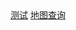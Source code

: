 <div>
  <a href="https://felixbyeel.github.io/mir3-guide//map.html">测试</a>
  <a href="https://viewer.diagrams.net/?tags=%7B%7D&lightbox=1&highlight=0000ff&layers=1&nav=1&title=map.drawio&dark=auto#R%3Cmxfile%3E%3Cdiagram%20name%3D%22%E7%AC%AC%201%20%E9%A1%B5%22%20id%3D%22yOuLOMnbXxeIUUqkqox5%22%3E7V1rd5u4uv41rLP7wVlI4iI%2B2onTzrSdyUx6etlfziIxTTx1TIrttplffyQMGCQBAnMzVmavXYxtbKP3efW8dw1dPv16HbjPj%2B%2F9hbfSoL74paErDULk6Db5h5552Z%2BBOsD7Mw%2FBcrE%2FBw4nbpf%2FetFJPTq7Wy68TeaFW99fbZfP2ZP3%2Fnrt3W8z59wg8H9mX%2FbVX2U%2F9dl98LgTt%2Ffuij%2F7abnYPu7PYmgfzr%2Fxlg%2BP8ScDy9k%2Fc%2Bfef3sI%2FN06%2BrwVfdFk4Qbf%2FqNBhC389e5Og5fkleQhgPS%2FV%2Ft3Prnxx0T3YPPoLvyfqVNorqHLwPe3%2B6OnX5feit73%2BI7u33ed82zykwJvvZV5A765fgs%2BBN8%2FfbxeXz7889H9fLmZRFf54a520a3SoLUi15stlj%2FI4QM9nC3vH%2F01edlN4P9Yru%2B9%2BDXkw1IvE7xTm1va9FpzDG1ualNTw7Y2tzXnUsPkgy336Zm8Zn23eQ7frb%2F7cUEFRnzt8BZuX%2BIVDdfEoz8NkKd%2FPi633u2ze0%2Bf%2FUmEmJx73D6toqe%2FLlerS3%2FlB%2BF7EbhzgQfpeX%2B9TZ3%2FGv6R85tt4H%2FzUs%2FoujUnv4M8Ey8ivezDyt1QwdTJ8cq981azRFri9679tRd90LX7tFxRAH30goW7dqPTt9FvAvHjPXgAIo%2B33q%2FtbfoT%2BTWPF9ALyItTpyIZeO35T942eCEvidGMInmMsIxw9PjnARggltnHFCis6JwbYfEhufRB6MhBJHcVZBDKyOCtFzzTHw31j%2B5q5b1UFkGozbHmzEIRNLUZoP8jZ2a6NrN5WdxfZvPsrjNiZ33fUbjODmphcr9f6SlVaYG73sSLMwvVWfJcSnEED3f%2Fgaa5Vxvpg1f7I%2Fo81a%2F0%2BPDvq1f7LxZ9g%2FjnUczg1M3Yf%2BXs3WgSSiVyngO0fEDlQbAMGjmI4hCzaRg%2BNsjCJ1HvvcEHcfC58tzF%2B%2BXay0PDlTYjB4Y2m2pTECrka212TZ%2BaGZoz711sXN2EcCESG%2BsKXOv6CYqNOTita8ho3dfL9TefvOpD4Hl1VK%2BjOUibWVS0nCsNX0cHDuhdxs5ANZl0a%2BlVxhyBjDEr7C0IUY8eeqs7%2F%2Bf8cGIWniBPPPrB8l9yV90VPbleTKlJcFjalAzc74IfobxQJXGQHn3%2FvmiVcLjsbrBNPU4vqp6IRWwsIE5QsoZAJBuxIeAt6H%2Bvwg8l9%2FFz8g3Igy%2F0wYUZP7z6lX7y6iV%2B9Gu5%2FRz9Jnr8JXV8eAt98JJ8YfKDrpd0gcLHNcVt4%2B%2BCe6%2FcYiCf9uBty%2FULXd9C4U0JpymQzfhc4K3c7fJH1p4TCWz0CTf%2BMmSLETYsK4sNw2Rkfv%2B7o3elrSjmQrbOXMhhLrS%2FMdyFiMi6L6mXPdMXbPK%2FsMl8jpm17sjB%2FooHcCb3tD5eYwVyzoAVAC%2BCay706oJ8aJBFw4KszSBNN2tCFpZcKAeyjaFK5GRRqNILMTU0bMBhYYPZzpBddztjsIGAHDaO3c5QJ9sZ71n65PtPL6EvkxwtNjkW8gxqGFHDGM%2Bpy4jazEibzkPrhZyxlY%2ByXR8lYKQS4A4tGW%2B92QHv%2F2Yvxubbw1%2FfP7u3b7cTKDKXC3S4H2wf%2FQd%2F7a7SipyszDN9Ngpz0LvPaOfD%2B975%2FnN0R%2F%2FxttuX6J67u62fFZxaCpnX6y5555p%2BN7JsHv1idLmW9%2B5qGj3xtFwsVpygvPFWPzz6OkY0ACO6C%2B%2BruwtBkyOFhxewqp%2Ff6RLCBaoRrtY2EYPfRcRiZEpuI0fuDwbDeICckdKY4uXRcvttR%2FSb%2B0PslHS06ZT64enBTCNoT3yRRAlPHXrcvspN3I7SKjdxR56%2Byp1gmN2gu3RQCrFS1RgVq9yG1GtaU%2FL6iNVYR3Hkg7VZzpJbU2impEJzutFnwGEUmmFe6Kk%2FQ840bEy%2FmZxoEtFakG0T6h%2BJGNBsBJGaw9psrs2cMORiaviyVXe4IpT5hNI0O9RuYhGyqmm3Pp0CiWZK6aViZ3Tr3vQLx3Gy3A9hq4T9hY9uvGBJVpAy3EH6GYAsQ%2BzG0QBZJ5xpXdR0wyHTyWJQR%2Byl2qal9mljrpgLtI25irbW4IA1LA8eYnYkbqeRhRU0srBCCHULKnzioCoJ7ihYFcNqWHFeFla147wsrEwdtwWr39%2B8%2FeuLceO9%2Fget5%2B%2BW29U78HqCeN91NViJfI0FwJG1jIVoPWFvJAvvyt5JTscIvJUZndQQPh1JgMriUxp4x5k9opSg3LSzP6hUpjMZVUpimeDUTxczjIg49OfxayTIcrTHT9a%2FdzQHaGvvjhet1HsHZDM%2BulEOkPf4%2Fr5bP6zEzjRDm%2BEoOhsHZQUFJcjsXXfojmmaM5HumE0v8RXidcc8%2FBuw7nBMxp8Ws6X%2Bikj4JJt4F7mhDku13A0ut927%2BzTeGVLL%2FYe73QVufozR1KYGjSXStA4jSkrnYowCDQJbKUk7d%2FbBihQ2ehepiuzjXNL0LoxC%2F0hTya%2F0oqxzvi2CJEjXKCQkA3FuYDato27Wn8N6SdgLtewzhHz8dKRQm8%2Bv6Iso1ND8iv53TFWICDMhXi90YGcwayFUjFoB2hbu5jHZvuiDG3dLnl2HZ6AOhwBIMGhAWnpDgDSxHCCrpuFiJpxnWh2k4cITCnV3uLEWR9DzVIS1B%2FpQw9zSQB5WNM7GLP5qBrmxY2YuZMctRpoGMkOfLdQskMUxiWMZsopJjDomEde4p9EvFqRh%2BR3j752S6%2FfLtf%2FBe3oW%2Bh7f%2BXd3VargbQ07oafSob0XomY417T9Au1EMtUcZ7C%2ByxF6HgBkS3hxkojUW%2BjDrhjuVfUludqzyfqSivZZxoLiBLlOaXFTmhnymvnNKpi4V8u3rj%2F958OXW%2F%2F19a93E7urhG6DAaEVZwc2TJQAYpkSdAoZHPcGYBgdGEmCfI9rP3jwiQW%2BVjGMNtS%2B6eAu1b541fnmTdUY9XhM4yplL0NvuCAKwBcyz4GYwUBn%2FUMGk%2FUmawfzaNNb0u862%2FWoYUtYvG5n48CuGCuyT7tTijxwh%2BW%2F4oGLGbjVBm7Ml7qKDSGRt5hvB%2Bre7b6RV731vOdKrUBnkJrb1O62acSfHGDyv7j7rDkZQLR%2FhK3p2PaHTu%2FES1QKxAnMf3dPLnnRfP1jGfjrTe%2BSMUJazuaBTIDjXDh9Z5MhUVFLQU%2FivXmmpKNt6QCxHumvEUzFGkLlqNMG6KhrLfwpKJsSixGW5I%2FHEkPAIAhaBiXpXTK6%2BKYUK9P3u60bfvOieg8%2BFPPjAvXP2EYYJWE1L0QHuelN%2BZoVa02V8j0r5SsIcojFqKsgB2CscsT2qansBGtcN4vijgVEN51dL6OcDaWcO1DOSc1%2Ff9MEVPJ8czl%2Bg%2FGG8vq0UIkMxBnK9rSFbDKtdDIfKrlQ28RZRRnGGWWQxdXAst3ZXtGwJq4co%2BRCDcUGHXZWE%2B4gNGiobPcxzlCQxSySdex0hFl2CzNrJrZz%2FgC21OWkMXtCjeE6xSysB1r75FBrDwu1TAwe2kbdrotsZRmAZsddF40TahA3xBw3cOrYsoaFLXaDqb0jMlsr61tpaEO0GR9iHNBpakMUh6eqQbaz1us1Wy2W9XNqACLCbHpZh7Ssndd4OVTRt04t%2Fp9hGsw%2BMKf8tscMWWCy9LrsoyNcaz7%2FPGlkr0oOjl1u1mZyuuxxI1xu3kv%2Fzt9s1WK3gG2ry1Ql4WKfkPdYNWY%2BajRL0TY%2BENoN2DKNuh0WjJLrNGfNigskTwdUAwNI9Skig4PUsHqdA9YAtZy6XiK2Rpa%2FUsuw4n1EHwLPC4kJuZNS7V%2FpdKXrcIicSWd1Tme9Z56MkOUgRuYmqPeMbKdiwE0lBTJyN4jRnA15XARd8cVCI%2BvwP1JHTwBGWcC0N4qz6IYwI5DduLeNPier4K7vxS1z%2BUnIgsY10rmAUA8bP44zHRAOyPScWFanudpCwROM74x8Ddd%2B4NED8YDE62gOLJG22byb0dvnvqmzs1%2BT2H5%2FwiMqGTkvM6vU%2BBH7TEoi9k1ZTILIRtH2MxSLiY2r1%2B3XyibDxL3Dm06GYfzHzUb%2BxMjjoz%2FnhjwxsGRzTofqNpRFbLxvDwWyBgu1mi4Oq%2BQ6LfNwULHTk9hKrQ6uAeBJfic7gKxKD6gDxhKXYqOG5nF4GlY%2BKGTc8KDu2FHE4GkC2pshILTgq7ZOU26fIbp92sq8iUc9lzqCkKxP%2F2hHEAsY2B5gCm9JCjC3z8uFF%2BROTMKac6k5ODyYRb52bmKSjDVeYn9L2sHNOXKy3oES858x2ju3xidJ2Vl%2FdfcVUwmUrj0nXSs9btKUzQRuXNciyeTcpnStYJLl397ive%2BvC5TtLJxQRx2dlxrGoYsdaVMQPqVTr6hStu27zpHTt7IVtmRQyrZvZVvRzGxN2cp2mDIan7GRYwjGodQk%2BARhx8kjkI8W3K79n%2FTHpRvzMW2j%2Bg9FjjCUxOWH2Mjussu6cNwM5oPghRpVzS2qp25PYG6RWH8IfHliQWq8a99Rcu0cm%2BGt5FrJdShIjTvBjitA4xnw9NnLtZxsDV%2FGg733BzXdVCeXdDSklt4TZJhd7vRiyVFtyE69Y1JREO3Uas3Z5it1001YL4Uj582qmm5icM6QDhJOzmcWeDe9V%2BBQMk5iLJ5c8xW2Y0rdBhEWk751dPNX8cdwDSL0ZlErZIxV51Uq0%2BPMTA%2FBji0WpIH1vuAL0egQmKRcIjP6l7FCpqbmWIW1EnTGkNG%2F33GE1gg3tmrSfxI7PNbtOFZmczK2SCFdKS%2FAH1bqH2BL8CfAoqOW9OQvzmmsPDMOcVcGhyFOHQWBBEPcFdrqo62PNnPSmXwnkGg7AdDKYsLU61bnT6zSSzVkS7DdNZIkxVZdAEhVe4mha1l2IXj59IWaPgF61RsvWJKVpOZM5%2BliJwloUNudZzJXMtrx53FoRl049AST7M8Vzdl%2Br0c2u8nLRNJLsN1i4tEJwBaZTP8F27Tr7sPINJjdsSXgIsZzODFBF8CtWFEzZuDWYdBMOnYfjnjpNIATQO4EIGab5OAmveGyVwKSXViOj6B1suPyUe%2F3%2Fvrh%2FtFfk7M3gf9jmdfhxQ4re65pww1sa%2FgqPHOpYbB3VrYzDT1v3nme0zF%2FDnoGIQ8rmuxZ6CdPpZmLct5LnJscQHMxWSEB3UbZDQroMUHurykwH5K98jbkJ5FzH%2Fynu7z2Pr07tkeYUEu2%2FqzuAsDqewwr0NUQ7BGUKDREL0Rx%2Fhyx6Wjo9cRgDGxsU3f04a%2Fb8oT4BqWbrLub5Wq5%2BZZfdjs1o4OZwecz%2FoeeIns0MRPIxj2b0%2BBi%2FKJXVVqymSoY2YXOdrrc0sXVQBVjkUpjD1Fjt2UhikKa4gpe2eZAx2pwdkQkRr1qcJ7vzHYPWnYcNqvDHdqCOFHdFZTyACrTxqiUgc6kiPSvlQXMQGnlIWhlA0Mt48zTgVGim8NHXcXQkCC9TixhXfU5ZhU2AGZHGlucVlgNWCo99UTSUxfu5jHZ8VoEk1CoGm9fcpyXjk9V3Xvp3rnrhSp675VadOvEFXtbGrH4juYR5cMXmx5LUzE83toWLTuKIF6X1rdoy2YiDbCrLbrwBqUEdL7ynrxwVywwrUwNm9FQAmJaTXX5cl9h1KJ%2FjThGY4uLaoEuFaJ4eJNKED6kKlzoMKslL%2FA%2B17BCvkLtZInOrCTZuV7STUA7ynwwuZiwyaBCPnVYZy9ldD3by1DpvY1Bh88z6oveCKJ%2Bp4EtIwsIx6qblW86JVdqG1fw7HHV1NQFccKuXojH1pBlyCJrWHXzE4sZdcYZFNLIsu2SKzWUrseZRE4XI1YMlWfbOG4r7KP943ZgebY2ZG212oUtLHCB3nEVqKEaQOUXhVVzjNUpYukfW8MaOEY2GCO2tg7oKvS6yVt2NmAvjUCfMbeqI45U0O1Egm4NgdiQdccYsiDups0qPnZPUXJ9dnItFqTGW7If5xDnyzz%2BdDdLUeg4DLbM6HDefbBlBk8soS2pMcqvJTq5GAtg%2B0taXQ4KEosUn9A2DUlLUaLkVMMwPgDCaJ77RNd%2Bfbd5Dm8drUxD%2FVcbjTFuR2TKuIj7ACWMFfTd19c4Np%2Fr9M26dl0mJf2Bu8xjLFQsQ7HrHMfi7bq6XhOg26j0ak25PA%2BxRPaj2nV68tlqhQge0fzb2vV5UsgtaRPcP3LNYSHX5pGrxw7Q6n25eeByF2sOuExzAaBHCQ4FioV5C7b0kncAu%2FAdRysHYQqcVTFDQNVB5BrRI6xOi91BpZmUFpRUNUd3JgE2YcnZUIeBO4508OmTH7zgiZg3ReaWTevSZlfF5pa0YW8oI6w9IywrXqYVrXdvNli8AadbY7vBvbte7p46XPAxenIcZoaiDfp25JiQW%2BxP3oZsXWFHodyhigNQCKOsL7HYmRSg9%2B7mpmCcvPvkilpatCYYqpFUWkgM1rCH2Ey2kd7qkBx%2B21Dcfgjc3rCYCgAdJkXPVWqcG2L5pizLdxqfGJLP8hlHuAER9ZR2SfNNnuZHalb%2FGK66uERqpmv4uqBLUCWW33%2F4bqQsH11AxntEVHbP%2B7pVUV%2BrUMtJZKeK1GshrxuKvxZAi8kpRaZxYdX12IIEOYekOcqSDlNQrLb0uzhpjje0qsFNJReNOrkodo2X47Zx5%2Bdx2wjv0k96yF4G%2FmYT%2BO6iQwZxHm6BpEN2f%2FSB12fTgLwD6tdE7HLcRqZyG3UjHwgmww%2F6kxBV%2FjTKXB5TdlCXdJiuszkDzFwPApPaqTwGsJlrsaX7LTsMLFUB1XxVsK7jDMRQyWCuLudpyeNO1nHWG%2B6gxcTQj8Add622ccdn018Tnku%2F5EciUu6DOCDv0AEc03BIMB0bfK3ts5v7d7mNMM4KGDo0sdEA6FDFHrBj1Nc15pbKjj4s0%2FltaWVLttgNDksrQxszGAH156XpNnst3JZOnj4%2BLb7Pjbn%2B%2BdNva8f4HXr6ZmLyOrkQWy31QCyKEjNqUUadFqvxxjhUWd%2FGuiyrNcQJeJBYKhrv45obQARZ%2BTct3HX80OLTNH6js8D0G3fl5gwFI1TEohHEuRVmC1r0zHQetbMnB7OIpQwg22eMgUF2hlzixemPo%2FDFG7dr8pvjRNMoI0w56xpcdVuH%2FXNTPvmA2DT%2Feusy%2FUHMAwemFAmvP5S7t30Jwp1KkDhZp6KzV2V%2FMZLXTvZXVcdYMwzNFsQyxVIj2zPyaIZmMgwNI9hxd9T4pqQQsnpY%2Bb5Sho0qQ2z1v53G6YTn7OppMfIVu4%2B6DXtJO3qsYSVWAabH9MQ06zt6mPHahs1dqqEq2LidYPKlnRjWrVav2ypmLRV7LkTg4BxGssi1h%2BWiBUy%2FzgnGjFtVFrcOe52uYIsTp3K7sFWx8FGmmsjvucNqtQsQZHCg10SuxQKKvVBDwLWZz7HsboBbMXAzQuA20v3lZLfcWL6HAlx2y7Wd2mTZYt10%2FKVaAq9tdANegdfYDx787TZ0HP%2B%2BWz%2Bs8pJhaLmaHRawXWsO1uaGNsM0Q4aGoub0qaEEnsaYHmOw6cJGl30IhJ7AqgxO%2BY%2B1LvzHA0myiZ18pQ7lmE%2B07VAGCQ9L0n%2BJdu%2BkuqzwBqVb%2FK4W5MTtT9pTVU4HW7Td7%2BwyPEC0edBeB%2BemKAouek3fT6zUOdbIV4raDmUvGr3GUZq9Bc1ucWJpoE5bQ4ilUw2GE6c%2BlrD6oec%2BxgSwlOXH6mkoLN%2FQ4YWODvMzMpjBhn6hp4ZrMJpclv4Dh%2BvlY%2BMLbB%2B2iHb6RwKT6exItqYOWjtilQCgCFy%2BAoCSBA53lBHAEzgD90rgIAef28flT%2FeD9%2FSca0TPZpoDQgI31aap7M2%2BmdUIkzV5ZmXYIOlO0R%2BzUvFKMbMqCViMh1nBYTEry8iSDzPuR1OZPtk6cyW2Vrc1vmTYzfIlcT%2BYY8vBVD%2BYYfaDqWfpNUSzBOMTxdLXuJ%2FsqMlrkHdfKTCMAQydy%2FWwJgpCNVFQyfUY5frYtA0l10qu%2B5Xrwu%2BdbmZHxIOcif0wyodyjA8FMJaWbsOkTro%2FH4rKQROPgJfM8j5y2lmXOQOFoB%2BKC8Vgx38hZHLdBKTdKBzmRFdrypVisa4UaCeN1FtNRcO8N%2BVdWU8m1X6pJT0%2FMUG2Tgg4zgW2%2B1bzfIOMy12wIYu6725AJ94I5xaTNSBbxNykle602J0fpEXTZMz%2BRWmElGFiM7UrwES9l3divkvGtR94obr5ELjLVYdrPsaSXnbNoYF7X%2FOq023GSBJbrTDqabxtTBzKWeKwqnonJjOzhvzVLVSYWEwBgeBaLac%2FxLN%2BFLzGVcAnD69hFfBxFBZiVB9eOgMvG18YqQRDs2OsQYW1EQ7%2BAdL%2BDtm2iF21h9azNXfQqQs0yPg6uCs1hyzxXGq%2BIK4QWSoHVsuLfIwwB9YRBEXERUyy2fLHtgBG2ZRGx3AunPS%2B1O22xMdeIhfeb5uVu15wSFJGdQWjml3q3luNOnzU5fabt%2FK2%2FloteSNLbsSBraT%2BBHe46OINkvfBqg1yABtkNoJ32BI73iBljUWnoyrfZDxQhCAb9bpB8jGuP7wnPydqQQzqmROWhBhDKAmxdNcBtki%2FwivbOsnYBDtlxO6yiYJYQiqq1z4te3HKQXFrx7a9ARX1YAuZDPjm%2Bi34EHz%2F9PF6ffnwz0f38%2BUmSdYu14vDsuyhnm26axm1e%2BkAxGDNMbv2UFe07UfoNWvC%2B3W6nGNgWUIw659OTbiq3BySgRa7PTXVGpL5wrjZIqscnygftn23%2FNcNiGkZjbTojAFJZmc0wXTymFTTDMjWGQtTR31bmIJGOIVqWlmY3ViY2iBcsCBmJOV9CGRbAR%2Bpxx0WQqBXGzO5QelGUk%2BuNtwE%2BJPWl6B3kxHokFvwL0vqgp3RVVG7ZBur3qUfNmfV%2Bb4RX9z1g1r2FpcdWp0OoRVua4nCUfzolPlRY3RINiSdTLjsnA8hLGeONseA%2BDh0KjCpaFALmhGZ%2FW%2BIqgiwblJcHTdgV0WACb1tLqbYjX%2BPZw%2B6U7sRPSy%2FVuta9dh2R2PFV1m57LDRJeAPp4Auy2Z3ILa5mCy2TMGVWpryYBk5X7plF%2FoJBZW73RlPGrmy2eIDQ64NOH8pqL0v8teC3SAXdINcvk5VITddbXiy4BVEMU4CvCwRBU7tokWO1AJHrp96c%2FBSGSF58LJPG15oJPCCRk1Wy1uMhiyrrQGvzzr0wac3i4cfP9F%2Fb%2F5rf7S%2FvZ3wccioGkRFJo71vzG1IIQLduh%2BEy42PHtNmptbVyE9lj648YIlWRMa%2BBhmvp3AY1CE%2F4GoVierDx2buYJ0rh2bMGUwF2pOqwr7Lap%2BtOPs21m7oL0yqoVgFRAmofh1VLczASZK2jWkmi50y2D4FIuIwdy4gbtYbsRTXcKCnRkIJ6I6mqOHjcdm2pS8v3gaX2eMaIwd64BhcgLTbdcpoQipsfZNdepYuJvHBA1DatsRN74pJURoUIRoYjBlA4ZZkxJN2PkrhqlnM2DbCadMHOYXQAswgD3OKStcRT4MeuuuF%2FR736zcpagFZeEYbNGrzdxXd7ZFjLCaXrRFGLDTLUKcmSXI2C7cJFRGXy5tb7am3rFsZs%2FSYcmuFT5iTfiGOLrN7zM5AgW7Yum2ziEKtObEL7opKez8vgvczWZ5T92MGyFDJ8R8ruFr2v93dhVO0LbDAYzT%2F9DewHSoth4OZ5xrjvPq0C64b508xu7AwIKsBCHc4UxGoUzxUdf%2FJUsa7NeIOrCX2xe17k2vu2EbPa%2B7CgeeeofgIsZeap8NrD%2BwiK7auKaJBkyj9GJtxwNVA%2B5T7xB8FLwG1h9YAC%2FT5DzMxwBMcLm2IaaacDcShu0v5CobnClC4nAQZnHc3qq9gRkcYbTMbk1NAKuhS%2BynqQ6xkaCKQ0de7WRpamd7G5fQwW8MK0lsAhDTJRvVzRKjEM1eKpn%2F1RWmVICsNCsyDyfyOZoVhgI2FBQz4amCiw1mYac2uEwGp5ZkJXTlQBgwGRg7oNnyBDF2VUVg3r4I0nirbJj13FQghmQpdmPMDQa77OBNC3NNJuXRq7Nbo2RbvRrwmj4%2BLb7Pjbn%2B%2BdNva8f4HXr6RpA%2FrdB1UracEDOWYGMULj8cGLbIFnMRJ80eWntYtfdGweWM9sinuEVcNYSJ7bmjY%2Bzp2E3tCDuPaz4htQYCG0BBkXCXhrJlU6YaHy5f9K1T8vLXjtzkf98v1%2BJUUEub6TR4TA4cR5tZNNDsXGuz69KgsjAtqP%2FM0e5DkVzqSCexyezOD4wuh62IgaC6fg0zRyhDKspagbSlTgUOYrEUddQDbAIZIg500FFT1KL7k87Z3JKV%2FOA%2F3ZHT7%2Fy7uxeh%2FrY1fKlNpyltTTP44Tnq4fbVbuLFTOrBu2wqJpQbQSM5f7d9DCfN65e%2BS4tBRDs16l9CxpjAy0kINDttyCmUEdV2rtGpElXbfHS4pQrteTQw%2FzW0s7NYAbDqesCQzSrkjrdt5V%2FmqWiH7TragpZsy7nBQcthtx%2B9vnuZA5fgYi3DSzWXkoVXvUBrxXSIpqI3PLqEq%2B8MDFx2Bg62rl%2Foqb%2FaA8VZVw7SrQujsiFaOSLLfKxjWRG4pUefE%2FOHec%2FRUdwiOUhpgZn34od1DrcE2V126hmjzQJYT8gQbBaVit1yKnY%2FxMqRVP3DGoQ3AYAxWZBZexTeBLAkTXCxtgP3vLvxk0sLyJbhfJar3drbKK16nFa1ObVq9O0sVKmMzfPpbpWqOGFD0Kq1EPaDUasWYjHC5lfIa1XMXevoXMbG1S7viVXT1XtU0gbuc0iMWEROyKOoxqvLt6QUJKwWqoiBqGjTMC6gU6JXpedYCC7W4ugtYXdAfCy%2BVHfKYXanbMhABYIWNmJBarzP5HH7Bt9l5vbeD56X4US53zYrl%2FrLlEV3REdrNrSf5AL3Rxb4%2BMh7d71dbtSSt8MPB7DkvDP8D7rH7BN%2B1KIfv%2BjcXIL%2BFz3%2BsDMs626K2B9sFdhpALSQ5JdbA8Nq%2BGMgBhq1M3cQOxYLGt16wBO9oOzsE7Wzj0TWsHr9iExjAzVoZ5tsA4a28QUl8NXqhnRAjT0a2JRv8v0Da1hZOxZt%2F2qlsmkYjNWdyVpyXZPFbttw4wO6l3sHlUZnQZAbrWyCI2wCQvezxv8E924TqFiuuJWFZBZ%2F1cYVzRMYfHP9FnwIvn%2F6eL2%2BfPjno%2Fv5cjNBglENhYgfiJ4FOpPuAHVKQlL5kbCeogVs1mHZhRvKjyS2DdNlp9l%2BNWKn8rFWiYpOjDo6AWVZGJRttNhRWwJB4gOVPXJq35lA%2F0TuxqO%2F26hk3maJCuidp%2FAB1y%2B7wPsfGqN4s1x4%2Fm7b4ZKPMImFX%2FL%2B11zV7eTmGVbsx1CnQWJrLXGkd5%2BBcVPIULm6zUgBNJ2LeJpqbAkCOUu%2FuyxDk%2FcFFKKvxaZRAn0oUpsy6rZYzTfmpyvrUVXXfqxjq7ZWOK7zOBY2Y7FkyzCOBagZ95yLQWXUra4ApsNcquM%2BLnyo9qO3XEXLmHRy6YzwjLANCzAgs8So72o1dELRxF77zLbjnGuN8AhabBSifiiEx2ZrIZwDb6msUbHFXexIxpPzQYj5oPi2tlpcHLcBPz%2B21EFHz1GwJSjLlhpvBZpHcZjGHBMAwBF8ibtYt6FLxAPwvb%2FaemvFlhpiS%2BwC916HiipaqGdLl0rGEZ4uX4LD4kuWyVAcUFedYsMovlJrZMnpgCwhPo4zUuB63gItkGTSQXFOWVMpBwt385jsevTBjbvd0rx%2FegaGc7%2FbykoQZX%2BJG6INCtcWw21snbFcZGGNmRwEx2a%2BS0OotpgkCrvhpANxrxWegP1xc6mhKSVg7k8O4CWES5L4NBeYy9LBEr7HsLTunVVm376qeIMSLffto6%2BWu1m2DVHfbDtWpuPftI8c09NPVFXkXygE7kA2V2DYDjPudAJYIZbmzYKLJV90OJFV5eYfMpIMWSQNzV1vYHCBzUMtQbbRqFnXFi2%2BLGzJMDVwlvCgDjqEmnyS2ezP29uQ1HC9lcAFeeX8x%2FI68Dfbv3Ye9TRa7hPlNeu7zXMoguEQDd2Qnn2kzaGGLc3B3IEVH9jx2%2B6CggtB%2BuVmAZGx2cr3F3nfzKrwzUwN29osnPXkXGlYB%2BGpa21m3%2FmbDX1AzCQ8py2nZteaY4RnZpozD49mQCMLSo5nWJteaXOH%2FhI6MIpc4JIOH6ENqq7DTlWYHjhXlE0eniWvJwd6%2BKylYRCONXnrvcQft%2F%2BC5BqmNkf0hVR8in5b6S9GF9IvNejdfr1y75de8DbsfSi%2B3Viy%2BxbVbJrYJe0TEvl1tdf%2By8WCCB2rz8tDQJDlxYVKG9DcefhKQIOrRIdyE2zSjD77Pe7v7wDNSSyf1bb%2FIn6w8ALm89LJ5eRG0rVBV9RgiHPEV97XbQsEfmKwwRXLsS4gb7ShuB10ekMg95sNxDQ2X4vnHoyKO%2BiVP5%2FcT26w8u%2B%2FKQkdn4Syk6toua%2FAqWAJCAvrtmpu%2BJu8cF557uJD4InGEYa61la69lwkmR9jaMqOMWRHnjcmyYJm83mSnJFgfeFu3Qn58Rvacou%2B0fq%2B8%2Fd8RL%2FQDw%2Fjlz66m8fM62zzzkaGjjH5ZqYBTXCPdGjrHtYNjHV0n7nEAQiHk6kjWcak36%2FczSZznYV%2Fv3uii1r34%2FIuvPHut2E7srw3PgvfRkTMfSC4psVCVKgnoVROti%2FP3iQqFCv%2Bpk%2FEsFmu9w5O%2FTl6GYXp5GukAegzdJQe4bfYoQezKeWmRT%2BSAGUdr2TmWulbROnzXJvuqfUVZceUDs8o3SUHhJI7oOS7C76mxDXDi608Gh2aJIjO%2FPy4sG4SQZw%2BeeduvNUy1Aj87yb2EtFAd4GbEqr9PeBk7Vmt6%2Bmsa7jlghqLKmecqT17ZHs20LNeWkOUTCTylbW2YQtmGeTu2G8f3X%2FdYMGAnYfnXbL2k%2Fv9fadA2gbuehPfPYq21HOpFQ4e7v4TOu3o%2BqYPXu2P6PO0%2FRA9Pvz76pVYL0WeFBx2BNc1DOiB44QOm%2F1TTohhlIthhcGRYdBhWLMlCjHiLjFoVOyqrGZ%2FMyBpdPZ3A%2FEVsaaNVrk0E9qQbVt49AAJky100A3nwk5NT2ut%2BqvwDmVwwLvk299%2BULSvpA9S2w%2BNOdPjw785289792F5f%2Fu4fC5niOVhiJlDmS0dWQ60mXkYcSHHHVvJQzmiBcSg81AmwGBTWnVgi%2FzY4lyUtpzY8b4gFah77%2Ftrand%2B8NcPG2lJ4ywaZZCMmQxNbIvNHAEQQpFH3EECStSapPOp0sqROD5HYt5XoAim7ij3nvm1FX1HqZSF22%2B71epbQZQ6HTjff%2F6gfHPd3CqY3KrXO2LqL0OucvZ3hc%2FD4PNCUCrdw9acqYaN3FQRizpU8VXI4VDI6thsDliQPLK%2FmBXSv%2Bsay6N8j%2Be51bMT6ZGg8YMwUQ%2BwqaTNbfN8q6vcbf79buuut6xaYqlrbvqTkueRyTMAgtamtoi4OgLi2l6mkaCbSa5MU%2Fvsdu1%2BE6VzhNsI2TzCjWUKNcK%2F9y5rsrfk5ks6h3zJ5IwCxHkAglPwQAcCOHTq2kZ8uVQuGOLM4tU0cO8faV%2FTEqLOOMho1u0sxZvIgU3ZGiVX8zDFNiRQUyxKnk0ybkNu5uxBN48ydAmHo0TRoHxvambezn8o3mM2%2FlDptOXL4GWzdVe3z8tFSIWFvx0Vkzgmj1f%2F6K39J6kLyydr77N%2ByRa8DbVX4VVNxTnPWyWZOs6oJLI7Yk4lobhTXoZ0otY2aH7YY0G65Yb82Lfr8HvlUM5cTCpxHps4Ax3qrLsUxA2EM%2BnDgvT29uLHfInq%2FOmOamWdlmWEzaLfucuAF%2B9JwZ%2F8zhXW2oQb93Pupq1Aci4gYdtGTAxsC%2BIJMJ4O2kk8waiQ5qTiCSqeUOgOpqouLH%2B88rwgtRpn6x%2FnNLxyRastomCLYOeXTrAlDDl3mglrVDALpt937gc32AVJYoUyCs5VmCfAsBBjFDgim8AQ2AS4LcIjaFtT6IW%2BJDdg%2BUxuuxJoJdB6PHYoGd4mEGc7sYQz6tloS6BLm1QoBq8YvCRh%2FdtbxOmRp8nfc5OfjyiNG07ZDheRUGV1ascqjHzq2b7BE2FhnainQ2seJ7NCKfytFzyTX%2F%2FaJyK2yTUpckN0Sp5HJs9cagsS1agJ81raEud4xJSsPfHaX3lPSpLPXZInACIzKZxJqp75GDCAMHlZJ%2B4ei48IfHiks3Sv%2FeDBu6MLSR7M3E1EjVlBLgqdVYmg%2Fb27e3lHluzSf3py18JcCu7xqZRfy%2FI4xdnOTzMA02FSQ4AgeRM5gtQQB7WWvGnx%2BWqXj%2BT%2B019PlcPHsIy4ljaQ1gi37vPz4zLwlFZQWuHstILFjONO0qkzSgF26Hi0K3jSwxTWt%2B6TN7l1n1weo0yuJZtIQ7N1Zr7bQJJmXGxkhDVGtjadimqY4pa2elxkNN3s7lJ1SvvM1zAFltzeqaLt5wJDyNif2BHFZ6EtcKhwI5uaA6JofFIf7SGa2ggZNSK1E16RbzEP3dR5CdcKjCMDI7DtLFMGSODdJPeVB6N1aL7cPBz52r3rXbCmEpZNNy2kyVKMWHDqf4Pdyv%2B2zMNBSYf38v0z92spYnqeIETx9LOkszkQ%2BWQBD0LsJGWJjYMQ88WGf3i%2Fdk%2Fk1PTuZbMhd0UUT5CzTf98csVt%2FU%2Fb9EwXJcmYngrLI8Myxii7n%2BqxQZneT3VRCYfVFo55v9Pt4%2FKn%2B8F7el7RDfXt37VhHF6ogDAqqT8LqedppGGaF3H%2F1wyTFMXJUUuS7%2FA7mEDSeVOpmL%2B99bxnL%2Fjz6613H3jb3PZnSshHJuQTQG0epkIPYSRqDBH2uWPl3G4r3uhUqIQPi0tee2svcN%2Fkq25LIPehl8%2Bk5em0e8QsHDWFwzr460yNO%2FUE7gviHfosPcC0hF3h5ExwYsR%2B9aQEAwt8Co5oJ2jLlnFKCzDYMXSffP%2FJ%2FeDugt2GB1Gek%2F0P99%2BH3Up6J4Gi5g6htxzPQlc6wRnMDm0zaJ5lBEFDm%2BKCoW3KqXDWKER21hKZJAMC0igU9ZgFyGpvVppeIdnr9t5dkbXw1bC0EconsB22tAnZ8slbrZEpoFdoHLdv%2F3nvB8%2BPni%2BYVnra3qz0wDeRN%2Bs0Q2PhTk0Y8ObRz6O%2FuOSHS%2Fv4T%2BB2hM2c%2Fn7Z%2FZtrDFS9G0pXj01Xm9hmE21tS8DpD6XWGT4BW9PVoEJDxLCv2O03b%2BVtqapWUjoyKeVc70g8ftUWON%2BbGL%2F6%2B5u3f30xbrzX%2F6D1%2FN1yu3oHXk%2F4vJI%2F3GD3z3I9X1Nlf59TE03BJaVcs7MuSiZxlIzCyA7gcHUTwgUnVOQZ6wpc66w8H4SYF1rJCSAdzN6wIMs5oYFFQiKcvdGAGhMKCU84uXVOz2jyVnf%2Bz7LxTPe74Eein%2BrNago%2Fhyo9P1j%2BS5bMXWknPcApLZZ6PhzyBzqFj6PPwZpowBM5k3p%2B4W4eE2xWH%2FUklBXZSU%2FxwKPmJj0dJeKC8UvUMTylXq%2B9z3g2DXNBr2iCKDkz1WluqTj7dLbPNQ1zSaPmqZf0DeSK0SC%2B%2FG6scmq1nZFGuql7X0UaVdfBFfkJx40uytPGbdRdsUFu4MhPMGpLiwq4YGiZhzVW%2Bj7bpEqvQim3b%2FwJUTKLsCSxYsKYIqYjI6ZJJ54YLpYoHoJEnljQlj4GinOMk3OQHxS8fNbiCZTkwRf6gHDc6OHVr%2FSTVy%2Fx5zRDT%2BIM%2FTQ%2FEb%2Bwo0mUwGF6hjo2vIBdzKEsvD8ZIsTE%2Fqap0cImjfrRiQtJN%2Fl94QxKZgx3w12OsAaP4TSNJyrhmBfH0mBB4WCPbpkLH50%2BbZ%2Fyvtr9jUdU14YGqDWmuvUM3OrlhbpncBOm6%2Fsl%2Bbz%2F7vILFlXG9JmzY36DhgJ2LJosA%2FS22HFMhhU7Vuy4UXbsSLJjiLphx1BnqnEB0GE3Y9oLbxBDj9lhSwk9xpQS03Q4lh7PFT9uhB8D3R4AQYZ8Q6XTJkYRQfZ%2FrvZuybCg7oyIoWLH5N%2B3u8B9cQmEFTdW3FiOGwOyzQjrTTrmx8p7rPhxC%2FwYCqLb4hc6nfFj88JJ%2FTFk2UE9kmXBNGCFwlGhEGRRaPcIwzerYOJeLd%2B6%2FvSfD19u%2FdfXv94lpeWtB3FsNFwYQlFuCzer92CzhkEe51LZrK3ZrAAPwWYVuDJO2lzZ26zhQM5gF8Z0Lh%2FdpzvvjCw2ZbaSf6ff3OBlp2xWZbNK2qw56rhjmxUJtmnFlkfAlhsivXFOa6ntGQ%2BPH0hmNVK%2BGCXXjch14xl5x8k1H%2FN5v1z7Sdcy41pZSVW2ZQNmt2UDo94LnwSDrJTuGoPu6tmPHG%2FRpTovluzWHVgWiz7AYKplJ5Wl2O84kdY5YgbGfsX59FHCUJRP%2Fx%2FRgIrQ%2Bxql2Nt0Vmk8skLUi8uiTlmsJ%2B3taJOBV4p%2FHMM%2FkKAIqlv2YagsT6UTi3SLLakTDTAsnSgoJ%2BF1Gu%2BDzphX1vVtn7XSY9V6tiC5vWOtJxp1o7Te6Ws979dymyQNkOO9xQXN6OHB4qIPGja4Yg1YriobT2w%2FDgyiyjsFhrGCwR4YGIbVo8Xk24grMIwCDIk37uCA%2BxKDo31vnDQezI6qnoBlkzthE3KGw%2F%2BP%2B%2BdHHM0y9As99ddtOll8t%2FLiHiExVxS8wthXMDgKrsIeY1e0aTXbWdjDkA31mh2FPaDOpGZaGLOt5dtWp4LSQb7hilKoR%2BTbWmb%2FLTRN5csdp0ptSjXKVhaZw%2FLlGuLigkx8S7lkj1JfNhYNIO9YfencMu%2FT7Snt9zZ0S73aeSuB0z4%2FJT2TlF6cfX6126yWmy21M7buLsjL7UYqiftskrhxdqCjZQABSMRDvIy2QMJbxnuQTIN7NyxIufaJdm8LJPtPeU%2F2NU8hRCGERYhtiaYNdIwQleU1Thbcs2PBlHYsdNbVFWWdeqZp9%2BizNcVOhmwWWrarK5dyNp2HAx75XrCm5sDoqSztv%2FM3m6gLPp4LWt2rauIm3MUmtPs2Dvgg9Z733PoEtoEX%2FM9Gy3a2b5r6XPrrf3bkg8oMBEPRn3OhP5hJbDIBH1VBop72rZEfK8%2BGJm8mJvTSpVd4466krWhpeFBYUFs9nhZcWhitsDFqbFh61jRAFuINg9hj3Qk2bB4byjAYg2HQ1FQp6fKPxhtvHafzReUffK1HMg7KprxYPBdKceT6Wc3Q6DulwuJTKiIH%2BnLrrkOC%2FPduuZbc%2BqV3%2Ftf%2B%2BiFwv%2BXt%2BbmTn9SeP%2FY9n2Ci7z1fpXOOc8%2BPc5v1C%2BDECc3UHTjRL3SzOMOZPrjxgiWRMHpPmvQRxiN0SymEPawSALtiMt5BzMuwouDRMzzsNDr0YmD0myItDx7cNHhyHOxQFyZBR7vbBDnOhY0PT8PsB%2Bx%2FMOdv5z%2FGYPz4k64bI9h8UDkyExyLHuB5aCYQCwJTU0KZCRU4EdSZxUW92wm2ipCOVOv3rMBlI6R2VxFSgJwLDJFJDAwAbCuuOYihaJod69lmRrhQuZpswmWnPU7JYv3a29vURpxE4h12P93beXz7UhDHWG2tTs%2FWFr%2BZNocatuhGk3vgcGfyf4XaqeR3Kh2zNMTufafio76%2Frb96QRhq%2BttbLb%2FvXPox0hHf%2BKWF88zpqEbJOJYAHPyl5UaeKyfZeTjJODPCEkSNoS2AGXaSFsKNIw2r4Ng4OWFT3A7z3M5bb3bA%2B7%2FZi7H59vDX98%2Fu7dttC8b5cTuIqDNwH5QLDp5y2RzBKjhj5f4KRbnk9wIEB0e5MG%2Bj%2FL6785bcwmZvZMkyl9zn7OpauusAW7S68Mq2CleXXTFJ8eJ4Q9MrPSHbfnaprXg2Sn8rrfr%2BqC2%2FSD5k82HAsMpFsbgdatTpNJVt7lxqs%2F3BTJvNN7s7Kjc0wzzMmaHubhiPproM98DShJlKOrHe1qc7pmnORMpxNr3EV0jjlOM8%2FOt9s0v83vFIFLP35qeOyB%2BnNKDSgLEmERg9YkGCw9KAvNEDRFU1kT5LqmQuzficEalF51BTYyWvskTdoaNX7etxLKpqZ2o4RRX9aHJRYGz2XpMfC3ZKkj56a%2F%2Fp0f9J33uz3NYstzl4ScEFuVB40fmP5fTGKy0rbtDnqryrI%2FOuGiYDomTmRGbomslDiB2Y2hyEVLRdkYwi%2BTB4kiH0rMb8eSAkw%2BFTa4Go4DciBjChD8Ky4OhVKHkVKqAidPKEIhl19KNtJ31%2BDvlIbdIM8jDwqbs5ee41WZHH9%2F7Co6%2F4fw%3D%3D%3C%2Fdiagram%3E%3C%2Fmxfile%3E">地图查询</a>
</div>
